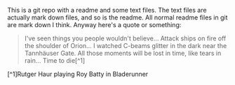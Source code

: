 This is a git repo with a readme and some text files. The text files are actually mark down files, and so is the readme. All normal readme files in git are mark down I think. Anyway here's a quote or something:

>I've seen things you people wouldn't believe... 
>Attack ships on fire off the shoulder of Orion... 
>I watched C-beams glitter in the dark near the 
>Tannhäuser Gate. All those moments will be 
>lost in time, like tears in rain... Time to die[^1]


[^1]Rutger Haur playing Roy Batty in Bladerunner
